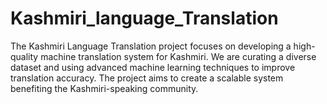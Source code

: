 # Kashmiri_language_Translation
The Kashmiri Language Translation project focuses on developing a high-quality machine translation system for Kashmiri. We are curating a diverse dataset and using advanced machine learning techniques to improve translation accuracy. The project aims to create a scalable system benefiting the Kashmiri-speaking community.
